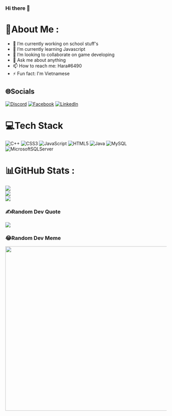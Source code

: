 ### Hi there 👋

# 💫About Me :
- 🔭 I’m currently working on school stuff's
- 🌱 I’m currently learning Javascript
- 👯 I’m looking to collaborate on game developing
- 💬 Ask me about anything
- 📫 How to reach me: Hara#6490 
- ⚡ Fun fact: I'm Vietnamese 

## 🌐Socials
[![Discord](https://img.shields.io/badge/Discord-%237289DA.svg?logo=discord&logoColor=white)](htttps://discord.gg/Hara#6490) [![Facebook](https://img.shields.io/badge/Facebook-%231877F2.svg?logo=Facebook&logoColor=white)](https://facebook.com/https://www.facebook.com/duy.khanh109/) [![LinkedIn](https://img.shields.io/badge/LinkedIn-%230077B5.svg?logo=linkedin&logoColor=white)](https://linkedin.com/in/https://www.linkedin.com/in/hoàng-khánh-duy-b3a0a9233/) 

# 💻Tech Stack
![C++](https://img.shields.io/badge/c++-%2300599C.svg?style=for-the-badge&logo=c%2B%2B&logoColor=white) ![CSS3](https://img.shields.io/badge/css3-%231572B6.svg?style=for-the-badge&logo=css3&logoColor=white) ![JavaScript](https://img.shields.io/badge/javascript-%23323330.svg?style=for-the-badge&logo=javascript&logoColor=%23F7DF1E) ![HTML5](https://img.shields.io/badge/html5-%23E34F26.svg?style=for-the-badge&logo=html5&logoColor=white) ![Java](https://img.shields.io/badge/java-%23ED8B00.svg?style=for-the-badge&logo=java&logoColor=white) ![MySQL](https://img.shields.io/badge/mysql-%2300f.svg?style=for-the-badge&logo=mysql&logoColor=white) ![MicrosoftSQLServer](https://img.shields.io/badge/Microsoft%20SQL%20Sever-CC2927?style=for-the-badge&logo=microsoft%20sql%20server&logoColor=white)
# 📊GitHub Stats :
![](https://github-readme-stats.vercel.app/api?username=NickDuyH2K3&theme=synthwave&hide_border=false&include_all_commits=false&count_private=false)<br/>
![](https://github-readme-streak-stats.herokuapp.com/?user=NickDuyH2K3&theme=synthwave&hide_border=false)<br/>
![](https://github-readme-stats.vercel.app/api/top-langs/?username=NickDuyH2K3&theme=synthwave&hide_border=false&include_all_commits=false&count_private=false&layout=compact)

### ✍️Random Dev Quote
![](https://quotes-github-readme.vercel.app/api?type=horizontal&theme=gruvbox)

### 😂Random Dev Meme
<img src="https://random-memer.herokuapp.com/" width="512px"/>


